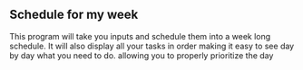 ## Schedule for my week

This program will take you inputs and schedule them into a week long schedule.
It will also display all your tasks in order making it easy to see day by day what you need to do. allowing you to properly prioritize the day